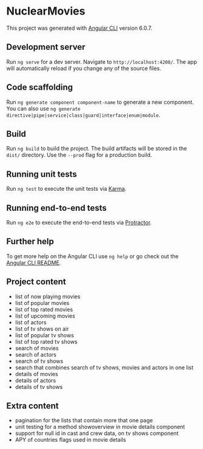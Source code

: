 # NuclearMovies

This project was generated with [Angular CLI](https://github.com/angular/angular-cli) version 6.0.7.

## Development server

Run `ng serve` for a dev server. Navigate to `http://localhost:4200/`. The app will automatically reload if you change any of the source files.

## Code scaffolding

Run `ng generate component component-name` to generate a new component. You can also use `ng generate directive|pipe|service|class|guard|interface|enum|module`.

## Build

Run `ng build` to build the project. The build artifacts will be stored in the `dist/` directory. Use the `--prod` flag for a production build.

## Running unit tests

Run `ng test` to execute the unit tests via [Karma](https://karma-runner.github.io).

## Running end-to-end tests

Run `ng e2e` to execute the end-to-end tests via [Protractor](http://www.protractortest.org/).

## Further help

To get more help on the Angular CLI use `ng help` or go check out the [Angular CLI README](https://github.com/angular/angular-cli/blob/master/README.md).

## Project content

- list of now playing movies
- list of popular movies 
- list of top rated movies
- list of upcoming movies
- list of actors
- list of tv shows on air
- list of popular tv shows
- list of top rated tv shows
- search of movies
- search of actors
- search of tv shows
- search that combines search of tv shows, movies and actors in one list
- details of movies
- details of actors
- details of tv shows

## Extra content

- pagination for the lists that contain more that one page 
- unit testing for a method showoverview in movie details component
- support for null id in cast and crew data, on tv shows component
- APY of countries flags used in movie details


